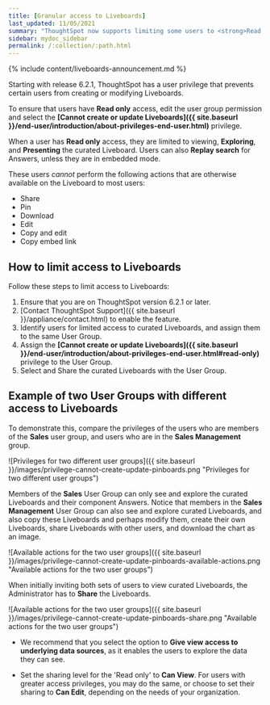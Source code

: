 ```yaml
---
title: [Granular access to Liveboards]
last_updated: 11/05/2021
summary: "ThoughtSpot now supports limiting some users to <strong>Read only</strong> access on curated Liveboards. These users can view and explore; however, they cannot copy, alter, download, or share the Liveboards."
sidebar: mydoc_sidebar
permalink: /:collection/:path.html
---
```


{% include content/liveboards-announcement.md %}

Starting with release 6.2.1, ThoughtSpot has a user privilege that prevents certain users from creating or modifying Liveboards.

To ensure that users have <strong>Read only</strong> access, edit the user group permission and select the **[Cannot create or update Liveboards]({{ site.baseurl }}/end-user/introduction/about-privileges-end-user.html)** privilege.

When a user has <strong>Read only</strong> access, they are limited to viewing, **Exploring**, and **Presenting** the curated Liveboard. Users can also **Replay search** for Answers, unless they are in embedded mode.

These users *cannot* perform the following actions that are otherwise available on the Liveboard to most users:
  - Share
  - Pin
  - Download
  - Edit
  - Copy and edit
  - Copy embed link

## How to limit access to Liveboards

Follow these steps to limit access to Liveboards:

1. Ensure that you are on ThoughtSpot version 6.2.1 or later.
1. [Contact ThoughtSpot Support]({{ site.baseurl }}/appliance/contact.html) to enable the feature.
2. Identify users for limited access to curated Liveboards, and assign them to the same User Group.
3. Assign the **[Cannot create or update Liveboards]({{ site.baseurl }}/end-user/introduction/about-privileges-end-user.html#read-only)** privilege to the User Group.
4. Select and Share the curated Liveboards with the User Group.

## Example of two User Groups with different access to Liveboards

To demonstrate this, compare the privileges of the users who are members of the **Sales** user group, and users who are in the **Sales Management** group.

![Privileges for two different user groups]({{ site.baseurl }}/images/privilege-cannot-create-update-pinboards.png "Privileges for two different user groups")

Members of the **Sales** User Group can only see and explore the curated Liveboards and their component Answers. Notice that members in the **Sales Management** User Group can also see and explore curated Liveboards, and also copy these Liveboards and perhaps modify them, create their own Liveboards, share Liveboards with other users, and download the chart as an image.

![Available actions for the two user groups]({{ site.baseurl }}/images/privilege-cannot-create-update-pinboards-available-actions.png "Available actions for the two user groups")

When initially inviting both sets of users to view curated Liveboards, the Administrator has to **Share** the Liveboards.

![Available actions for the two user groups]({{ site.baseurl }}/images/privilege-cannot-create-update-pinboards-share.png "Available actions for the two user groups")

- We recommend that you select the option to **Give view access to underlying data sources**, as it enables the users to explore the data they can see.

- Set the sharing level for the 'Read only' to **Can View**. For users with greater access privileges, you may do the same, or choose to set their sharing to **Can Edit**, depending on the needs of your organization.
